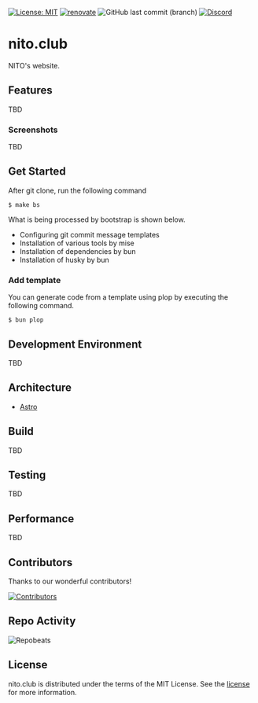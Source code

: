 [![License: MIT](https://img.shields.io/badge/license-MIT-blue.svg)](https://opensource.org/licenses/MIT)
[![renovate](https://img.shields.io/badge/maintaied%20with-renovate-blue?logo=renovatebot)](https://app.renovatebot.com/dashboard)
![GitHub last commit (branch)](https://img.shields.io/github/last-commit/2rabs/nito.club)
[![Discord](https://img.shields.io/discord/1183966017987301406?logo=discord&color=blue)](https://discord.gg/jzkHZu6Hxv)

# nito.club

NITO's website.

## Features

TBD

### Screenshots

TBD

## Get Started

After git clone, run the following command

```shell
$ make bs
```

What is being processed by bootstrap is shown below.

- Configuring git commit message templates
- Installation of various tools by mise
- Installation of dependencies by bun
- Installation of husky by bun

### Add template

You can generate code from a template using plop by executing the following command.

```shell
$ bun plop
```

## Development Environment

TBD

## Architecture

- [Astro](https://astro.build/)

## Build

TBD

## Testing

TBD

## Performance

TBD

## Contributors

Thanks to our wonderful contributors!

<a href="https://github.com/2rabs/nito.club/graphs/contributors">
  <img src="https://contrib.rocks/image?repo=2rabs/nito.club" alt="Contributors" />
</a>

## Repo Activity

![Repobeats](https://repobeats.axiom.co/api/embed/99d3e89742c751362c86e5ca15818213ecaf11d9.svg "Repobeats analytics image")

## License

nito.club is distributed under the terms of the MIT License. See the [license](LICENSE) for more
information.
